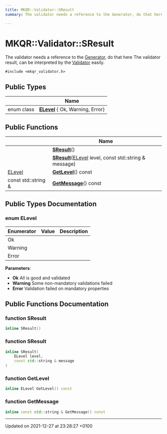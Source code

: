 ```yaml
---
title: MKQR::Validator::SResult
summary: The validator needs a reference to the Generator, do that here The validator result, can be interpreted by the Validator easily. 

---
```


# MKQR::Validator::SResult



The validator needs a reference to the [Generator](/Classes/class_m_k_q_r_1_1_generator.md), do that here The validator result, can be interpreted by the [Validator](/Classes/class_m_k_q_r_1_1_validator.md) easily. 


`#include <mkqr_validator.h>`

## Public Types

|                | Name           |
| -------------- | -------------- |
| enum class| **[ELevel](/Classes/struct_m_k_q_r_1_1_validator_1_1_s_result.md#enum-elevel)** { Ok, Warning, Error} |

## Public Functions

|                | Name           |
| -------------- | -------------- |
| | **[SResult](/Classes/struct_m_k_q_r_1_1_validator_1_1_s_result.md#function-sresult)**() |
| | **[SResult](/Classes/struct_m_k_q_r_1_1_validator_1_1_s_result.md#function-sresult)**([ELevel](/Classes/struct_m_k_q_r_1_1_validator_1_1_s_result.md#enum-elevel) level, const std::string & message) |
| [ELevel](/Classes/struct_m_k_q_r_1_1_validator_1_1_s_result.md#enum-elevel) | **[GetLevel](/Classes/struct_m_k_q_r_1_1_validator_1_1_s_result.md#function-getlevel)**() const |
| const std::string & | **[GetMessage](/Classes/struct_m_k_q_r_1_1_validator_1_1_s_result.md#function-getmessage)**() const |

## Public Types Documentation

### enum ELevel

| Enumerator | Value | Description |
| ---------- | ----- | ----------- |
| Ok | |   |
| Warning | |   |
| Error | |   |




**Parameters**: 

  * **Ok** All is good and validated 
  * **Warning** Some non-mandatory validations failed 
  * **Error** Validation failed on mandatory properties 


## Public Functions Documentation

### function SResult

```cpp
inline SResult()
```


### function SResult

```cpp
inline SResult(
    ELevel level,
    const std::string & message
)
```


### function GetLevel

```cpp
inline ELevel GetLevel() const
```


### function GetMessage

```cpp
inline const std::string & GetMessage() const
```


-------------------------------

Updated on 2021-12-27 at 23:28:27 +0100